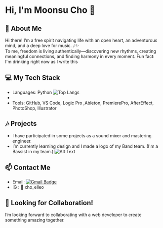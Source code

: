 # Hi, I'm Moonsu Cho 👋

## 🎨 About Me
Hi there! I’m a free spirit navigating life with an open heart, an adventurous mind, and a deep love for music. 🎶✨  
To me, freedom is living authentically—discovering new rhythms, creating meaningful connections, and finding harmony in every moment. 
Fun fact: I'm drinking right now as I write this

## 💻 My Tech Stack
- Languages: Python ![Top Langs](https://github-readme-stats.vercel.app/api/top-langs/?username=eliocho19&hide=html,css&layout=compact)
- 
- Tools: GitHub, VS Code, Logic Pro ,Ableton, PremierePro, AfterEffect, PhotoShop, Illustrator

## 🎶 Projects
- I have participated in some projects as a sound mixer and mastering engineer.
- I’m currently learning design and I made a logo of my Band team. (I'm a Bassist in my team.)
![Alt Text](https://lh3.googleusercontent.com/fife/ALs6j_EetgpLGVtNrv_cIGanFNs9LxpzoHndU9AnPdmOAsxiQ10T731XijmUS19kGSkQbSmuBE0Fz4m_Gi04xI1XhV9lXBglF4LFIu7-uTKQfgpeZ_qeZM2f-Yln5llmorPdx4I0gmqhd36Slga8ybhZxrKZZtm_6GYiWKwej0zokzm2IAmq-jhvfEUlButqpL1n3eVQNZH7ZUS0MucTBltRGD-PwLozDtjIDG-KOS1XDRLJd3JfVZzGqClCLfuTf9ynqezMFh3K87y_vcUkhy4BBNsH7kxWHynEW4JiesQMGHC2uu3oWOTklnnNvoq5uYKVAU5Dlxe-b8lG33jbthX2Dmg-facEqhVmoFGD8fcedSVsVYtZDT5rEvUXzOziuF1DMHvW3ZsGMQjYQ2GrizAHGZbtaK63X7Sbvxii3PYAFfqtEsSDw_D2XRV1PfwYeAChle9038NiN-ve38MYdFcn8sh8vgbGjFEn6skT_5ZGvYyXzrpiaVZhKs75pjzOQN2uKBTGUMWDzcivaSgnbQ72zHQspzL_zUkYI22cBleotTkzlnne_RL3H_BrcuyM67UBBMfp-aY2fjtrkhjujdvTfXEa-7asrJ1HIRjgxhDmE7GOwR-pMSS-1ncE_B6mEttZf0QppgaS292siAcrJeuHWiNJKNHn5N0G8boPL6WxSuiyoW8N-sAiLT_TdZC-H6uyfrcU7rk19oGaFLQzhzWMkCOaHjKs_Ev9zbIJNUmT4FQyqSYjuT1YJwqQP4IJwzsbeMGZ-3hKmGQUQlhgHRtr0_P24TO-FhToxw7noa7sOProgou6UAAEbTbdpOfT0Lr3ub1VsyQF4U8EQ1xroDooFVFJjP93FxJISwCtkbqliJIbDRgT0LxGmlkhshZlWZJdrvstw3afgrdTKQZwuYACxIdTH4hQuHlT3hBoHR-U-U-sSNipA61vEAHndRjUt1nCR3Yilv_ruZlKiGMLhXte-WiBZacZHEBu4fvya9xw5mdaHWn82FpEEIySjXCNExUXz3nlaFnOVjm-sW-icTOG7lU2aYL9yB2HC8slJ3TM0d7ufx8vmi-GRig8gW6s8L09amA94igHktULSBvZrqhF7T7eeEgM_deYqKV6ia88BVrQE_TKdY8zbzgP1SGcVaoUNqPzAWZb3td7dcEYqSCALtTQmthbwLV1o3FppS973QwLezO3Nzn70oAh1cvYR4iyeya9M-RxBxsx__wkZm5WY-lamwg06_VNd1B4YAaa2_ykoqK4GkdTA3kMR8i9qPXXw8zXI53oht5cGUGxQZUISYg3lGkUW8oiJcBmQWADJMMZvhjwkJ9TBuLJqC8j5vk1JX2hGjnWjMC8Z33-j4LpI8ZbltEDBg2hW_-eeOVgnXcQe0bpKtWboIGIroZ2fozp06Oyya5Xy1o5y-OirBA2u5SEFqj4215mV2Y00CoR1-EMWcEQpxk2Wwg-14LCncWAaPeoHhIbEWCnNgKVnkXwzip59O8p7kF23WhCD1ix3I86Y-meV9RN8aLAbG35V7X6KCDSITlzsUBeW14c5g85UwsjLzgM0kHJ2gorhZXmmAi2drAnL1fcfbw4edLHy-jac9FBPWmOy2rf-OvrGPj1sg=w1920-h919)


## 📫 Contact Me
- Email: [![Gmail Badge](https://img.shields.io/badge/Gmail-d14836?style=flat-square&logo=Gmail&logoColor=white&link=mailto:choelleo719@gmail.com)](mailto:choelleo719@gmail.com)
- IG : 📸 xho_elleo

  
## 🔧 Looking for Collaboration!
I’m looking forward to collaborating with a web developer to create something amazing together.

